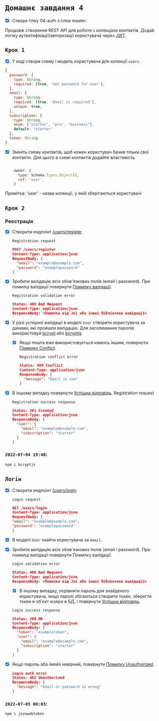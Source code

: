 # `Домашнє завдання 4`

- [x] Створи гілку 04-auth з гілки master.

Продовж створення REST API для роботи з колекцією контактів. Додай логіку
аутентифікації/авторизації користувача через [JWT](https://jwt.io/).

## `Крок 1`

- [x] У коді створи схему і модель користувача для колекції `users`.

```js
{
  password: {
    type: String,
    required: [true, 'Set password for user'],
  },
  email: {
    type: String,
    required: [true, 'Email is required'],
    unique: true,
  },
  subscription: {
    type: String,
    enum: ["starter", "pro", "business"],
    default: "starter"
  },
  token: String
}
```

- [x] Змініть схему контактів, щоб кожен користувач бачив тільки свої контакти.
      Для цього в схемі контактів додайте властивість

```js

    owner: {
      type: Schema.Types.ObjectId,
      ref: 'user',
    }
```

Примітка: 'user' - назва колекції, у якій зберігаються користувачі

## `Крок 2`

### Реєстрація

- [x] Створити ендпоінт
      [/users/register](https://github.com/goitacademy/nodejs-homework/blob/master/homework-04/README.ua.md#registration-request)

  `Registration request`

  ```json
  POST /users/register
  Content-Type: application/json
  RequestBody: {
    "email": "example@example.com",
    "password": "examplepassword"
  }
  ```

- [x] Зробити валідацію всіх обов'язкових полів (email і password). При помилці
      валідації повернути
      [Помилку валідації](https://github.com/goitacademy/nodejs-homework/blob/master/homework-04/README.ua.md#registration-validation-error).

  `Registration validation error`

  ```json
  Status: 400 Bad Request
  Content-Type: application/json
  ResponseBody: <Помилка від Joi або іншої бібліотеки валідації>
  ```

- [x] У разі успішної валідації в моделі `User` створити користувача за даними,
      які пройшли валідацію. Для засолювання паролів використовуй
      [bcrypt](https://www.npmjs.com/package/bcrypt) або
      [bcryptjs](https://www.npmjs.com/package/bcryptjs)

  - [x] Якщо пошта вже використовується кимось іншим, повернути
        [Помилку Conflict](https://github.com/goitacademy/nodejs-homework/blob/master/homework-04/README.ua.md#registration-conflict-error).

    `Registration conflict error`

    ```json
    Status: 409 Conflict
    Content-Type: application/json
    ResponseBody: {
      "message": "Email in use"
    }
    ```

- [x] В іншому випадку повернути
      [Успішна відповідь](https://github.com/goitacademy/nodejs-homework/blob/master/homework-04/README.ua.md#registration-success-response).
      Registration request

  `Registration success response`

  ```json
  Status: 201 Created
  Content-Type: application/json
  ResponseBody: {
    "user": {
      "email": "example@example.com",
      "subscription": "starter"
    }
  }
  ```

### `2022-07-04 19:40`:

```bash
npm i bcryptjs
```

## `Логін`

- [x] Створити ендпоінт
      [/users/login](https://github.com/goitacademy/nodejs-homework/blob/master/homework-04/README.ua.md#login-request)

  `Login request`

  ```json
  GET /users/login
  Content-Type: application/json
  RequestBody: {
  "email": "example@example.com",
  "password": "examplepassword"
  }
  ```

- [x] В моделі `User` знайти користувача за `email`.

- [x] Зробити валідацію всіх обов'язкових полів (email і password). При помилці
      валідації повернути Помилку валідації.

  `Login validation error`

  ```json
  Status: 400 Bad Request
  Content-Type: application/json
  ResponseBody: <Помилка від Joi або іншої бібліотеки валідації>
  ```

  - [x] В іншому випадку, порівняти пароль для знайденого користувача, якщо
        паролі збігаються створити токен, зберегти токен в об'єкт юзера в БД, і
        повернути
        [Успішна відповідь](https://github.com/goitacademy/nodejs-homework/blob/master/homework-04/README.ua.md#login-success-response).

  `Login success response`

  ```json
  Status: 200 OK
  Content-Type: application/json
  ResponseBody: {
    "token": "exampletoken",
    "user": {
      "email": "example@example.com",
      "subscription": "starter"
    }
  }
  ```

- [x] Якщо пароль або імейл невірний, повернути
      [Помилку Unauthorized](https://github.com/goitacademy/nodejs-homework/blob/master/homework-04/README.ua.md#login-auth-error).

  ```json
  Login auth error
  Status: 401 Unauthorized
  ResponseBody: {
    "message": "Email or password is wrong"
  }
  ```

### `2022-07-05 00:03`:

```bash
npm i jsonwebtoken
```
